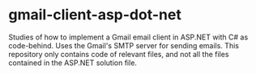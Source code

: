 # gmail-client-asp-dot-net
Studies of how to implement a Gmail email client in ASP.NET with C# as code-behind. Uses the Gmail's SMTP server for sending emails.
This repository only contains code of relevant files, and not all the files contained in the ASP.NET solution file.
